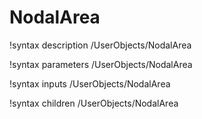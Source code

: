 <!-- MOOSE Documentation Stub: Remove this when content is added. -->

# NodalArea
!syntax description /UserObjects/NodalArea

!syntax parameters /UserObjects/NodalArea

!syntax inputs /UserObjects/NodalArea

!syntax children /UserObjects/NodalArea
